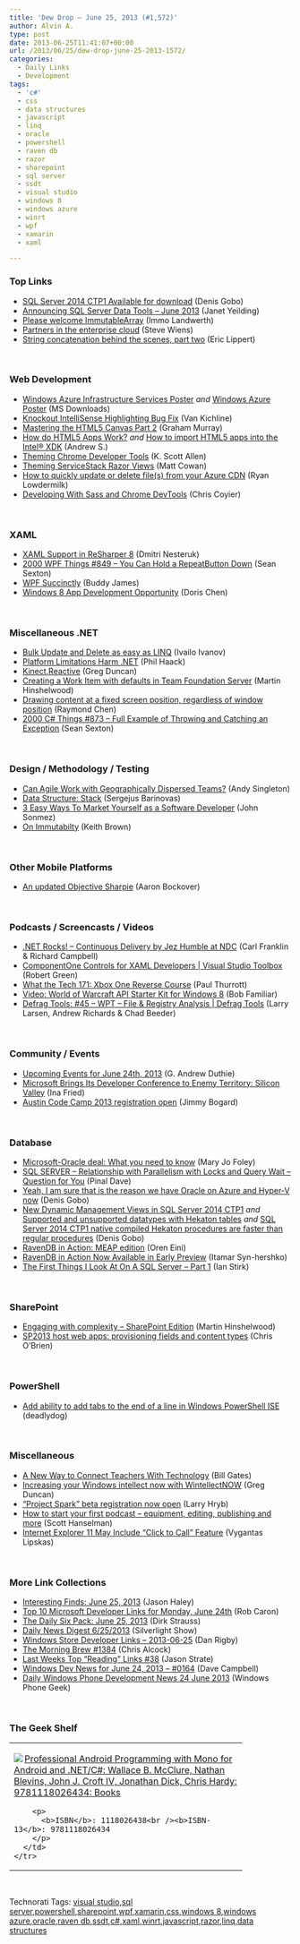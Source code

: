 ```yaml
---
title: 'Dew Drop – June 25, 2013 (#1,572)'
author: Alvin A.
type: post
date: 2013-06-25T11:41:07+00:00
url: /2013/06/25/dew-drop-june-25-2013-1572/
categories:
  - Daily Links
  - Development
tags:
  - 'c#'
  - css
  - data structures
  - javascript
  - linq
  - oracle
  - powershell
  - raven db
  - razor
  - sharepoint
  - sql server
  - ssdt
  - visual studio
  - windows 8
  - windows azure
  - winrt
  - wpf
  - xamarin
  - xaml

---
```

### <a name="top"></a>Top Links

  * <a href="http://blogs.lessthandot.com/index.php/DataMgmt/DBProgramming/MSSQLServer/sql-server-2014-ctp1-available" target="_blank">SQL Server 2014 CTP1 Available for download</a> (Denis Gobo)
  * <a href="http://feedproxy.google.com/~r/ssdtblog/~3/c3YfG7heGKw/announcing-sql-server-data-tools-june-2013.aspx" target="_blank">Announcing SQL Server Data Tools &#8211; June 2013</a> (Janet Yeilding)
  * <a href="http://blogs.msdn.com/b/dotnet/archive/2013/06/24/please-welcome-immutablearray.aspx" target="_blank">Please welcome ImmutableArray</a> (Immo Landwerth)
  * <a href="http://blogs.technet.com/b/microsoft_blog/archive/2013/06/24/partners-in-the-enterprise-cloud.aspx" target="_blank">Partners in the enterprise cloud</a> (Steve Wiens)
  * <a href="http://ericlippert.com/2013/06/24/string-concatenation-behind-the-scenes-part-two/?utm_source=rss&utm_medium=rss&utm_campaign=string-concatenation-behind-the-scenes-part-two" target="_blank">String concatenation behind the scenes, part two</a> (Eric Lippert)

&#160;

### <a name="web"></a>Web Development

  * <a href="http://www.microsoft.com/en-us/download/details.aspx?id=39074&WT.mc_id=rss_alldownloads_all" target="_blank">Windows Azure Infrastructure Services Poster</a> _and_ <a href="http://www.microsoft.com/en-us/download/details.aspx?id=35473&WT.mc_id=rss_alldownloads_all" target="_blank">Windows Azure Poster</a> (MS Downloads)
  * <a href="http://blogs.msdn.com/b/webdev/archive/2013/06/24/knockout-intellisense-highlighting-bug-fix.aspx" target="_blank">Knockout IntelliSense Highlighting Bug Fix</a> (Van Kichline)
  * <a href="http://www.infragistics.com/community/blogs/graham/archive/2013/06/24/mastering-the-html5-canvas-part-2.aspx" target="_blank">Mastering the HTML5 Canvas Part 2</a> (Graham Murray)
  * <a href="http://software.intel.com/en-us/videos/how-do-html5-apps-work" target="_blank">How do HTML5 Apps Work?</a> _and_ <a href="http://software.intel.com/en-us/videos/how-to-import-html5-apps-into-the-intel-xdk" target="_blank">How to import HTML5 apps into the Intel® XDK</a> (Andrew S.)
  * <a href="http://odetocode.com/blogs/scott/archive/2013/06/24/theming-chrome-developer-tools.aspx" target="_blank">Theming Chrome Developer Tools</a> (K. Scott Allen)
  * <a href="http://www.mattjcowan.com/funcoding/2013/06/24/theming-servicestack-razor-views/" target="_blank">Theming ServiceStack Razor Views</a> (Matt Cowan)
  * <a href="http://ryanlowdermilk.com/2013/06/how-to-quickly-update-or-delete-files-from-your-azure-cdn/" target="_blank">How to quickly update or delete file(s) from your Azure CDN</a> (Ryan Lowdermilk)
  * <a href="http://net.tutsplus.com/tutorials/html-css-techniques/developing-with-sass-and-chrome-devtools/" target="_blank">Developing With Sass and Chrome DevTools</a> (Chris Coyier)

&#160;

### <a name="silverlight"></a>XAML

  * <a href="http://blogs.jetbrains.com/dotnet/2013/06/xaml-support-in-resharper-8/" target="_blank">XAML Support in ReSharper 8</a> (Dmitri Nesteruk)
  * <a href="http://wpf.2000things.com/2013/06/25/849-you-can-hold-a-repeatbutton-down/" target="_blank">2000 WPF Things #849 – You Can Hold a RepeatButton Down</a> (Sean Sexton)
  * <a href="http://www.syncfusion.com/resources/techportal/ebooks/wpf" target="_blank">WPF Succinctly</a> (Buddy James)
  * <a href="http://blogs.msdn.com/b/dorischen/archive/2013/06/24/windows-8-app-development-opportunity.aspx" target="_blank">Windows 8 App Development Opportunity</a> (Doris Chen)

&#160;

### <a name="dotnet"></a>Miscellaneous .NET

  * <a href="http://feedproxy.google.com/~r/Telerik/~3/hhVpTFEQpoA/bulk-update-and-delete-as-easy-as-linq" target="_blank">Bulk Update and Delete as easy as LINQ</a> (Ivailo Ivanov)
  * <a href="http://feeds.haacked.com/~r/haacked/~3/4lYnsmhujx0/platform-limitations-harm-net.aspx" target="_blank">Platform Limitations Harm .NET</a> (Phil Haack)
  * <a href="http://channel9.msdn.com/coding4fun/kinect/KinectReactive" target="_blank">Kinect.Reactive</a> (Greg Duncan)
  * <a href="http://feeds.hinshelwood.com/~/42667370/0/visualstudioalm~Creating-a-Work-Item-with-defaults-in-Team-Foundation-Server/" target="_blank">Creating a Work Item with defaults in Team Foundation Server</a> (Martin Hinshelwood)
  * <a href="http://blogs.msdn.com/b/oldnewthing/archive/2013/06/24/10428001.aspx" target="_blank">Drawing content at a fixed screen position, regardless of window position</a> (Raymond Chen)
  * <a href="http://csharp.2000things.com/2013/06/25/873-full-example-of-throwing-and-catching-an-exception/" target="_blank">2000 C# Things #873 – Full Example of Throwing and Catching an Exception</a> (Sean Sexton)

&#160;

### <a name="design"></a>Design / Methodology / Testing

  * <a href="http://blog.assembla.com/assemblablog/tabid/12618/bid/99456/Can-Agile-Work-with-Geographically-Dispersed-Teams.aspx" target="_blank">Can Agile Work with Geographically Dispersed Teams?</a> (Andy Singleton)
  * <a href="http://www.bebetterdeveloper.com/data-structure-stack" target="_blank">Data Structure: Stack</a> (Sergejus Barinovas)
  * <a href="http://www.simpleprogrammer.com/2013/06/24/3-easy-ways-to-market-yourself-as-a-software-developer/?utm_source=rss&utm_medium=rss&utm_campaign=3-easy-ways-to-market-yourself-as-a-software-developer" target="_blank">3 Easy Ways To Market Yourself as a Software Developer</a> (John Sonmez)
  * <a href="http://blog.pluralsight.com/2013/06/25/on-immutabilty/" target="_blank">On Immutabilty</a> (Keith Brown)

&#160;

### <a name="mobile"></a>Other Mobile Platforms

  * <a href="http://blog.xamarin.com/an-updated-objective-sharpie/" target="_blank">An updated Objective Sharpie</a> (Aaron Bockover)

&#160;

### <a name="podcasts"></a>Podcasts / Screencasts / Videos

  * <a href="http://www.dotnetrocks.com/default.aspx?ShowNum=883" target="_blank">.NET Rocks! &#8211; Continuous Delivery by Jez Humble at NDC</a> (Carl Franklin & Richard Campbell)
  * <a href="http://channel9.msdn.com/Shows/Visual-Studio-Toolbox/ComponentOne-Controls-for-XAML-Developers" target="_blank">ComponentOne Controls for XAML Developers | Visual Studio Toolbox</a> (Robert Green)
  * <a href="http://winsupersite.com/podcasts/what-tech-171-xbox-one-reverse-course" target="_blank">What the Tech 171: Xbox One Reverse Course</a> (Paul Thurrott)
  * <a href="http://theundocumentedapi.com/2013/06/24/video-world-of-warcraft-api-starter-kit-for-windows-8/" target="_blank">Video: World of Warcraft API Starter Kit for Windows 8</a> (Bob Familiar)
  * <a href="http://channel9.msdn.com/Shows/Defrag-Tools/Defrag-Tools-45-WPT-File--Registry-Analysis" target="_blank">Defrag Tools: #45 &#8211; WPT &#8211; File & Registry Analysis | Defrag Tools</a> (Larry Larsen, Andrew Richards & Chad Beeder)

&#160;

### <a name="events"></a>Community / Events

  * <a href="http://feeds.devhammer.net/~r/devhammer/~3/zl7y829mgc8/upcoming-events-for-june-24th-2013" target="_blank">Upcoming Events for June 24th, 2013</a> (G. Andrew Duthie)
  * <a href="http://allthingsd.com/20130624/microsoft-brings-its-developer-conference-to-enemy-territory-silicon-valley/" target="_blank">Microsoft Brings Its Developer Conference to Enemy Territory: Silicon Valley</a> (Ina Fried)
  * <a href="http://feedproxy.google.com/~r/LosTechies/~3/TmHgfrX0HUo/" target="_blank">Austin Code Camp 2013 registration open</a> (Jimmy Bogard)

&#160;

### <a name="sql"></a>Database

  * <a href="http://www.zdnet.com/microsoft-oracle-deal-what-you-need-to-know-7000017229/" target="_blank">Microsoft-Oracle deal: What you need to know</a> (Mary Jo Foley)
  * <a href="http://blog.sqlauthority.com/2013/06/25/sql-server-relationship-with-parallelism-with-locks-and-query-wait-question-for-you/" target="_blank">SQL SERVER – Relationship with Parallelism with Locks and Query Wait – Question for You</a> (Pinal Dave)
  * <a href="http://blogs.lessthandot.com/index.php/DataMgmt/DBAdmin/OracleAdmin/yeah-i-am-sure-that" target="_blank">Yeah, I am sure that is the reason we have Oracle on Azure and Hyper-V now</a> (Denis Gobo)
  * <a href="http://blogs.lessthandot.com/index.php/DataMgmt/DBAdmin/MSSQLServerAdmin/new-dynamic-management-views-in" target="_blank">New Dynamic Management Views in SQL Server 2014 CTP1</a> _and_ <a href="http://blogs.lessthandot.com/index.php/DataMgmt/DBAdmin/MSSQLServerAdmin/supported-and-unsupported-datatypes-with" target="_blank">Supported and unsupported datatypes with Hekaton tables</a> _and_ <a href="http://blogs.lessthandot.com/index.php/DataMgmt/DBProgramming/sql-server-2014-ctp1-native" target="_blank">SQL Server 2014 CTP1 native compiled Hekaton procedures are faster than regular procedures</a> (Denis Gobo)
  * <a href="http://feedproxy.google.com/~r/AyendeRahien/~3/VxsWXxVlZ-Q/ravendb-in-action-meap-edition" target="_blank">RavenDB in Action: MEAP edition</a> (Oren Eini)
  * <a href="http://feeds.dzone.com/~r/zones/dotnet/~3/0JPhPylAqJE/ravendb-action-now-available" target="_blank">RavenDB in Action Now Available in Early Preview</a> (Itamar Syn-hershko)
  * <a href="http://www.i-programmer.info/programming/database/6028-the-first-things-i-look-at-on-a-sql-server-part-1.html" target="_blank">The First Things I Look At On A SQL Server – Part 1</a> (Ian Stirk)

&#160;

### <a name="sp"></a>SharePoint

  * <a href="http://feeds.hinshelwood.com/~/42690829/0/visualstudioalm~Engaging-with-complexity-SharePoint-Edition/" target="_blank">Engaging with complexity – SharePoint Edition</a> (Martin Hinshelwood)
  * <a href="http://feedproxy.google.com/~r/ChrisObrien/~3/q74XfcNQHBs/sp2013-host-web-apps-provisioning.html" target="_blank">SP2013 host web apps: provisioning fields and content types</a> (Chris O&#8217;Brien)

&#160;

### <a name="ps"></a>PowerShell

  * <a href="http://feedproxy.google.com/~r/geekswithblogs/~3/53Zki6p6IzQ/add-ability-to-add-tabs-to-the-end-of-a.aspx" target="_blank">Add ability to add tabs to the end of a line in Windows PowerShell ISE</a> (deadlydog)

&#160;

### <a name="misc"></a>Miscellaneous

  * <a href="http://www.thegatesnotes.com/Topics/Education/Graphite-Connecting-Teachers-with-Technology" target="_blank">A New Way to Connect Teachers With Technology</a> (Bill Gates)
  * <a href="http://channel9.msdn.com/coding4fun/blog/Increasing-your-Windows-intellect-now-with-WintellectNOW" target="_blank">Increasing your Windows intellect now with WintellectNOW</a> (Greg Duncan)
  * <a href="http://feedproxy.google.com/~r/MajorNelson/~3/ma0gLukIQr0/" target="_blank">“Project Spark” beta registration now open</a> (Larry Hryb)
  * <a href="http://174.129.147.224/~/42683094/0/scotthanselman~How-to-start-your-first-podcast-equipment-editing-publishing-and-more.aspx" target="_blank">How to start your first podcast &#8211; equipment, editing, publishing and more</a> (Scott Hanselman)
  * <a href="http://feedproxy.google.com/~r/FavoriteBrowser/~3/36mz0Ink2ZA/" target="_blank">Internet Explorer 11 May Include “Click to Call” Feature</a> (Vygantas Lipskas)

&#160;

### <a name="links"></a>More Link Collections

  * <a href="http://jasonhaley.com/blog/post/2013/06/25/Interesting-Finds-June-25-2013.aspx" target="_blank">Interesting Finds: June 25, 2013</a> (Jason Haley)
  * <a href="http://blogs.msdn.com/b/robcaron/archive/2013/06/24/top-10-microsoft-developer-links-for-monday-june-24th.aspx" target="_blank">Top 10 Microsoft Developer Links for Monday, June 24th</a> (Rob Caron)
  * <a href="http://feeds.feedblitz.com/~/42684528/0/dirkstrauss~The-Daily-Six-Pack-June" target="_blank">The Daily Six Pack: June 25, 2013</a> (Dirk Strauss)
  * <a href="http://feedproxy.google.com/~r/silverlightshow/~3/DYbeMEUoqBA/Daily-News-Digest-6-25-2013.aspx" target="_blank">Daily News Digest 6/25/2013</a> (Silverlight Show)
  * <a href="http://feedproxy.google.com/~r/DanRigby/~3/U5WjaDYhous/" target="_blank">Windows Store Developer Links &#8211; 2013-06-25</a> (Dan Rigby)
  * <a href="http://feedproxy.google.com/~r/ReflectivePerspective/~3/pnI_fL7sVA4/" target="_blank">The Morning Brew #1384</a> (Chris Alcock)
  * <a href="http://www.sqlservercentral.com/blogs/stratesql/2013/06/24/last-weeks-top-reading-links-38/" target="_blank">Last Weeks Top “Reading” Links #38</a> (Jason Strate)
  * <a href="http://www.windowsdevnews.com/Blogs.aspx?ID=236" target="_blank">Windows Dev News for June 24, 2013 &#8211; #0164</a> (Dave Campbell)
  * <a href="http://feedproxy.google.com/~r/Windowsphonegeek/~3/LB3d-L6rjP4/daily-windows-phone-development-news-24-june-2013" target="_blank">Daily Windows Phone Development News 24 June 2013</a> (Windows Phone Geek)

&#160;

### <a name="shelf"></a>The Geek Shelf

<div id="scid:7dc1bd33-94bd-46fd-a20b-0131235bcd47:1a27cdba-b3b9-4721-9438-7d1d0105dd9b" class="wlWriterEditableSmartContent" style="float: none; padding-bottom: 0px; padding-top: 0px; padding-left: 0px; margin: 0px; display: inline; padding-right: 0px">
  <table cellspacing="0" cellpadding="2" width="400" border="0" unselectable="on">
    <tr>
      <td valign="top" width="400">
        <p>
          <a title="Professional Android Programming with Mono for Android and .NET/C#: Wallace B. McClure, Nathan Blevins, John J. Croft IV, Jonathan Dick, Chris Hardy: 9781118026434: Books" href="http://www.amazon.com/exec/obidos/ASIN/1118026438/alvinashcraft-20"><img data-recalc-dims="1" decoding="async" src="https://i0.wp.com/images.amazon.com/images/P/1118026438.01.MZZZZZZZ.jpg?w=660" border="0" align="left" style="float:left" />Professional Android Programming with Mono for Android and .NET/C#: Wallace B. McClure, Nathan Blevins, John J. Croft IV, Jonathan Dick, Chris Hardy: 9781118026434: Books</a>
        </p>
        
        <p>
          <b>ISBN</b>: 1118026438<br /><b>ISBN-13</b>: 9781118026434
        </p>
      </td>
    </tr>
  </table>
</div>

&#160;

<div id="scid:0767317B-992E-4b12-91E0-4F059A8CECA8:25493a6f-b8ab-439e-be0a-6886b6f09a90" class="wlWriterEditableSmartContent" style="float: none; padding-bottom: 0px; padding-top: 0px; padding-left: 0px; margin: 0px; display: inline; padding-right: 0px">
  Technorati Tags: <a href="http://technorati.com/tags/visual+studio" rel="tag">visual studio</a>,<a href="http://technorati.com/tags/sql+server" rel="tag">sql server</a>,<a href="http://technorati.com/tags/powershell" rel="tag">powershell</a>,<a href="http://technorati.com/tags/sharepoint" rel="tag">sharepoint</a>,<a href="http://technorati.com/tags/wpf" rel="tag">wpf</a>,<a href="http://technorati.com/tags/xamarin" rel="tag">xamarin</a>,<a href="http://technorati.com/tags/css" rel="tag">css</a>,<a href="http://technorati.com/tags/windows+8" rel="tag">windows 8</a>,<a href="http://technorati.com/tags/windows+azure" rel="tag">windows azure</a>,<a href="http://technorati.com/tags/oracle" rel="tag">oracle</a>,<a href="http://technorati.com/tags/raven+db" rel="tag">raven db</a>,<a href="http://technorati.com/tags/ssdt" rel="tag">ssdt</a>,<a href="http://technorati.com/tags/c%23" rel="tag">c#</a>,<a href="http://technorati.com/tags/xaml" rel="tag">xaml</a>,<a href="http://technorati.com/tags/winrt" rel="tag">winrt</a>,<a href="http://technorati.com/tags/javascript" rel="tag">javascript</a>,<a href="http://technorati.com/tags/razor" rel="tag">razor</a>,<a href="http://technorati.com/tags/linq" rel="tag">linq</a>,<a href="http://technorati.com/tags/data+structures" rel="tag">data structures</a>
</div>